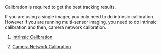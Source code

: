 Calibration is required to get the best tracking results. 

If you are using a single imager, you only need to do intrinsic calibration. However if you are running multi-sensor imaging, you need to do intrinsic calibration and then, camera network calibration.


1. [Intrinsic Calibration](https://github.com/OpenPTrack/open_ptrack_v2/wiki/Intrinsic-Calibration)

2. [Camera Network Calibration](https://github.com/OpenPTrack/open_ptrack_v2/wiki/Camera-Network-Calibration)
